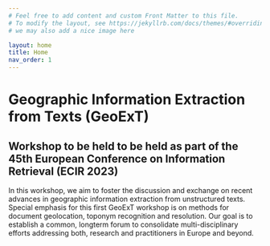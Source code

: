 ```yaml
---
# Feel free to add content and custom Front Matter to this file.
# To modify the layout, see https://jekyllrb.com/docs/themes/#overriding-theme-defaults
# we may also add a nice image here

layout: home
title: Home
nav_order: 1
---
```


# Geographic Information Extraction from Texts (GeoExT)

## Workshop to be held to be held as part of the 45th European Conference on Information Retrieval (ECIR 2023)  


In this workshop, we aim to foster the discussion and exchange on recent advances in geographic information extraction from unstructured texts. Special 
emphasis for this first GeoExT workshop is on methods for document geolocation, toponym recognition and resolution. Our goal is to establish a common, longterm 
forum to consolidate multi-disciplinary efforts addressing both, research and practitioners in Europe and beyond.

